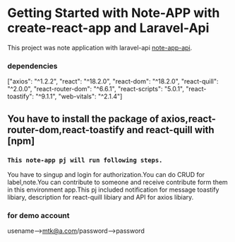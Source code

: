 # Getting Started with Note-APP with create-react-app and Laravel-Api

This project was note application with laravel-api [note-app-api](https://github.com/leopico/note-app-api).

### dependencies

["axios": "^1.2.2",
"react": "^18.2.0",
"react-dom": "^18.2.0",
"react-quill": "^2.0.0",
"react-router-dom": "^6.6.1",
"react-scripts": "5.0.1",
"react-toastify": "^9.1.1",
"web-vitals": "^2.1.4"]

## You have to install the package of axios,react-router-dom,react-toastify and react-quill with [npm]

### `This note-app pj will run following steps.`

You have to singup and login for authorization.You can do CRUD for label,note.You can contribute to someone and receive contribute form them in this environment app.This pj included notification for message toastify libiary, description for react-quill libiary and API for axios libiary.

### for demo account
usename-->mtk@a.com/password-->password

